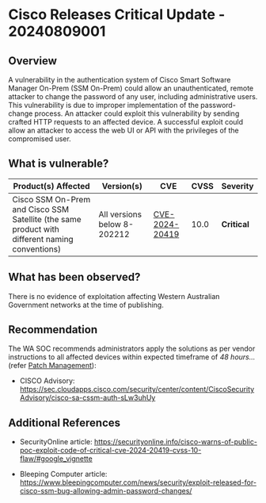 # Cisco Releases Critical Update - 20240809001

## Overview

A vulnerability in the authentication system of Cisco Smart Software Manager On-Prem (SSM On-Prem) could allow an unauthenticated, remote attacker to change the password of any user, including administrative users. This vulnerability is due to improper implementation of the password-change process. An attacker could exploit this vulnerability by sending crafted HTTP requests to an affected device. A successful exploit could allow an attacker to access the web UI or API with the privileges of the compromised user.

## What is vulnerable?

| Product(s) Affected                                                                            | Version(s)                  | CVE                                                               | CVSS | Severity     |
| ---------------------------------------------------------------------------------------------- | --------------------------- | ----------------------------------------------------------------- | ---- | ------------ |
| Cisco SSM On-Prem and Cisco SSM Satellite (the same product with different naming conventions) | All versions below 8-202212 | [CVE-2024-20419](https://nvd.nist.gov/vuln/detail/CVE-2024-20419) | 10.0 | **Critical** |

## What has been observed?

There is no evidence of exploitation affecting Western Australian Government networks at the time of publishing.

## Recommendation

The WA SOC recommends administrators apply the solutions as per vendor instructions to all affected devices within expected timeframe of *48 hours...* (refer [Patch Management](../guidelines/patch-management.md)):

- CISCO Advisory: <https://sec.cloudapps.cisco.com/security/center/content/CiscoSecurityAdvisory/cisco-sa-cssm-auth-sLw3uhUy>

## Additional References

- SecurityOnline article: <https://securityonline.info/cisco-warns-of-public-poc-exploit-code-of-critical-cve-2024-20419-cvss-10-flaw/#google_vignette>

- Bleeping Computer article: <https://www.bleepingcomputer.com/news/security/exploit-released-for-cisco-ssm-bug-allowing-admin-password-changes/>
